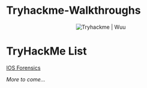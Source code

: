 # Tryhackme-Walkthroughs

<p align="center">
  <img src="https://tryhackme-badges.s3.amazonaws.com/wuu.png" alt="Tryhackme | Wuu"/>
</p>

# TryHackMe List
[IOS Forensics](https://github.com/csduncan06/Tryhackme-Walkthroughs/blob/main/THM/IOS%20Forensics/IOS%20Forensics.md)

*More to come...* 
